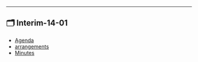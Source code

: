 

---

## 🗂️ Interim-14-01

- [Agenda](agenda.md) 
- [arrangements](arrangements.md) 
- [Minutes](minutes.md) 